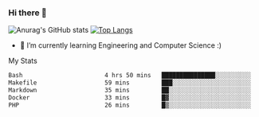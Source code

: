 ### Hi there 👋

![Anurag's GitHub stats](https://github-readme-stats.vercel.app/api?username=MatteoIorio11&show_icons=true&theme=dark) 
[![Top Langs](https://github-readme-stats.vercel.app/api/top-langs/?username=MatteoIorio11&theme=dark)](https://github.com/MatteoIorio11/github-readme-stats)

- 🌱 I’m currently learning Engineering and Computer Science :)

<!--
**MatteoIorio11/MatteoIorio11** is a ✨ _special_ ✨ repository because its `README.md` (this file) appears on your GitHub profile.

Here are some ideas to get you started:

- 🔭 I’m currently working on ...
- 🌱 I’m currently learning ...
- 👯 I’m looking to collaborate on ...
- 🤔 I’m looking for help with ...
- 💬 Ask me about ...
- 📫 How to reach me: ...
- 😄 Pronouns: ...
- ⚡ Fun fact: ...
-->
My Stats
<!--START_SECTION:waka-->

```txt
Bash                       4 hrs 50 mins   ███████████████░░░░░░░░░░   60.42 %
Makefile                   59 mins         ███░░░░░░░░░░░░░░░░░░░░░░   12.47 %
Markdown                   35 mins         ██░░░░░░░░░░░░░░░░░░░░░░░   07.48 %
Docker                     33 mins         █▓░░░░░░░░░░░░░░░░░░░░░░░   06.99 %
PHP                        26 mins         █▒░░░░░░░░░░░░░░░░░░░░░░░   05.52 %
```

<!--END_SECTION:waka-->
